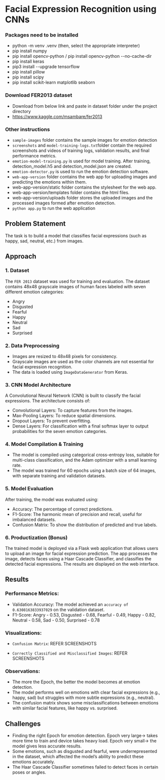 
# Facial Expression Recognition using CNNs


### Packages need to be installed
- python -m venv .venv (then, select the appropriate interpreter)
- pip install numpy
- pip install opencv-python / pip install opencv-python --no-cache-dir
- pip install keras
- pip3 install --upgrade tensorflow
- pip install pillow
- pip install scipy
- pip install scikit-learn matplotlib seaborn

### Download FER2013 dataset
- Download from below link and paste in dataset folder under the project directory
- https://www.kaggle.com/msambare/fer2013

### Other instructions
- `sample-images` folder contains the sample images for emotion detection
- `screenshots` and `model-training-logs.txt`folder contain the required screenshots and videos of training logs, validation results, and final performance metrics.
- `emotion-model-training.py` is used for model training. After training, detection_model.h5 and detection_model.json are created.
- `emotion-detector.py` is used to run the emotion detection software.
- `web-app-version` folder contains the web app for uploading images and predicting the emotions within them. 
- web-app-version/static folder contains the stylesheet for the web app. 
- web-app-version/templates folder contains the html files.
- web-app-version/uploads folder stores the uploaded images and the processed images formed after emotion detection.
- `python app.py` to run the web application
  






## Problem Statement

The task is to build a model that classifies facial expressions (such as happy, sad, neutral, etc.) from images.





## Approach


### 1. Dataset
The `FER 2013` dataset was used for training and evaluation. The dataset contains 48x48 grayscale images of human faces labeled with seven different emotion categories:  
- Angry
- Disgusted
- Fearful
- Happy
- Neutral
- Sad
- Surprised


### 2. Data Preprocessing
- Images are resized to 48x48 pixels for consistency.
- Grayscale images are used as the color channels are not essential for facial expression recognition.
- The data is loaded using `ImageDataGenerator` from Keras.

### 3. CNN Model Architecture
A Convolutional Neural Network (CNN) is built to classify the facial expressions. The architecture consists of:
- Convolutional Layers: To capture features from the images.
- Max-Pooling Layers: To reduce spatial dimensions.
- Dropout Layers: To prevent overfitting.
- Dense Layers: For classification with a final softmax layer to output probabilities for the seven emotion categories.


### 4. Model Compilation & Training
- The model is compiled using categorical cross-entropy loss, suitable for multi-class classification, and the Adam optimizer with a small learning rate.
- The model was trained for 60 epochs using a batch size of 64 images, with separate training and validation datasets.


### 5. Model Evaluation
After training, the model was evaluated using:
- Accuracy: The percentage of correct predictions.
- F1-Score: The harmonic mean of precision and recall, useful for imbalanced datasets.
- Confusion Matrix: To show the distribution of predicted and true labels.


### 6. Productization (Bonus)
The trained model is deployed via a Flask web application that allows users to upload an image for facial expression prediction. The app processes the image, detects faces using a Haar Cascade Classifier, and classifies the detected facial expressions. The results are displayed on the web interface.





## Results


### Performance Metrics:
- Validation Accuracy: The model achieved an `accuracy of 0.6308163833937029` on the validation dataset.
- F1-Score:
	Angry - 0.53, Disgusted - 0.68, Fearful - 0.49, Happy - 0.82, Neutral - 0.58, Sad - 0.50, Surprised - 0.78

  

### Visualizations:
- `Confusion Matrix`:	REFER SCREENSHOTS
  
- `Correctly Classified and Misclassified Images`:   REFER SCREENSHOTS


### Observations:
- The more the Epoch, the better the model becomes at emotion detection.
- The model performs well on emotions with clear facial expressions (e.g., happy, sad) but struggles with more subtle expressions (e.g., neutral).
- The confusion matrix shows some misclassifications between emotions with similar facial features, like happy vs. surprised.


## Challenges

- Finding the right Epoch for emotion detection. 
    		Epoch very large-> takes more time to train and device takes heavy load.
    		Epoch very small-> the model gives less accurate results.
- Some emotions, such as disgusted and fearful, were underrepresented in the dataset, which affected the model’s ability to predict these emotions accurately.
- The Haar Cascade Classifier sometimes failed to detect faces in certain poses or angles.
  
